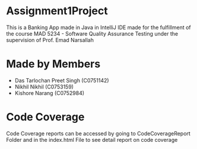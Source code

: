 # Assignment1Project
This is a Banking App made in Java in IntelliJ IDE made for the fulfillment of the course MAD 5234 - Software Quality Assurance Testing under the supervision of Prof. Emad Narsallah

# Made by Members
- Das Tarlochan Preet Singh (C0751142)
- Nikhil Nikhil (C0753159)
- Kishore Narang (C0752984)

# Code Coverage
Code Coverage reports can be accessed by going to CodeCoverageReport Folder and in the index.html File to see detail report on code coverage
